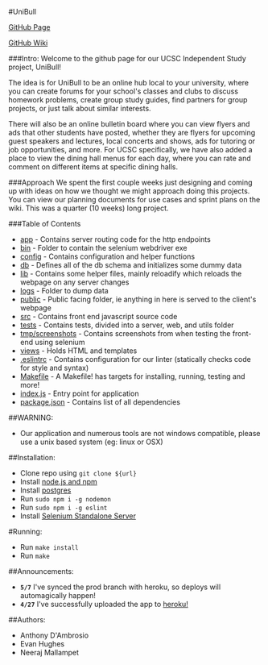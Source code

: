 #UniBull

[GitHub Page](https://github.com/Pancia/UniBull)

[GitHub Wiki](https://github.com/Pancia/UniBull/wiki)

###Intro:
Welcome to the github page for our UCSC Independent Study project, UniBull!

The idea is for UniBull to be an online hub local to your university, where you can
create forums for your school's classes and clubs to discuss homework problems,
create group study guides, find partners for group projects,
or just talk about similar interests.

There will also be an online bulletin board where
you can view flyers and ads that other students have posted, whether they are
flyers for upcoming guest speakers and lectures, local concerts and shows, ads
for tutoring or job opportunities, and more. For UCSC specifically, we have also
added a place to view the dining hall menus for each day, where you can rate and
comment on different items at specific dining halls.


###Approach
We spent the first couple weeks just designing and coming up with ideas on how we thought
we might approach doing this projects. You can view our planning documents for use cases and
sprint plans on the wiki. This was a quarter (10 weeks) long project.

###Table of Contents
* [app](https://github.com/Pancia/UniBull/tree/master/app) - Contains server routing code for the http endpoints
* [bin](https://github.com/Pancia/UniBull/tree/master/bin) - Folder to contain the selenium webdriver exe
* [config](https://github.com/Pancia/UniBull/tree/master/config) - Contains configuration and helper functions
* [db](https://github.com/Pancia/UniBull/tree/master/db) - Defines all of the db schema and initializes some dummy data
* [lib](https://github.com/Pancia/UniBull/tree/master/lib) - Contains some helper files, mainly reloadify which reloads the webpage on any server changes
* [logs](https://github.com/Pancia/UniBull/tree/master/logs) - Folder to dump data
* [public](https://github.com/Pancia/UniBull/tree/master/public) - Public facing folder, ie anything in here is served to the client's webpage
* [src](https://github.com/Pancia/UniBull/tree/master/src) - Contains front end javascript source code 
* [tests](https://github.com/Pancia/UniBull/tree/master/tests) - Contains tests, divided into a server, web, and utils folder
* [tmp/screenshots](https://github.com/Pancia/UniBull/tree/master/tmp/screenshots) - Contains screenshots from when testing the front-end using selenium
* [views](https://github.com/Pancia/UniBull/tree/master/views) - Holds HTML and templates
* [.eslintrc](https://github.com/Pancia/UniBull/tree/master/.eslintrc) - Contains configuration for our linter (statically checks code for style and syntax)
* [Makefile](https://github.com/Pancia/UniBull/tree/master/Makefile) - A Makefile! has targets for installing, running, testing and more!
* [index.js](https://github.com/Pancia/UniBull/tree/master/index.js) - Entry point for application
* [package.json](https://github.com/Pancia/UniBull/tree/master/package.json) - Contains list of all dependencies

##WARNING:
* Our application and numerous tools are not windows compatible, please use a unix based system (eg: linux or OSX)

##Installation:
* Clone repo using `git clone ${url}`
* Install [node.js and npm](https://nodejs.org/download/)
* Install [postgres](http://postgresapp.com/)
* Run `sudo npm i -g nodemon`
* Run `sudo npm i -g eslint`
* Install [Selenium Standalone Server](http://www.seleniumhq.org/download/)

#Running:
* Run `make install`
* Run `make`

##Announcements:
* **`5/7`** I've synced the prod branch with heroku, so deploys will automagically happen!
* **`4/27`** I've successfully uploaded the app to [heroku!](https://unibull.herokuapp.com/)

##Authors:
* Anthony D'Ambrosio
* Evan Hughes
* Neeraj Mallampet
